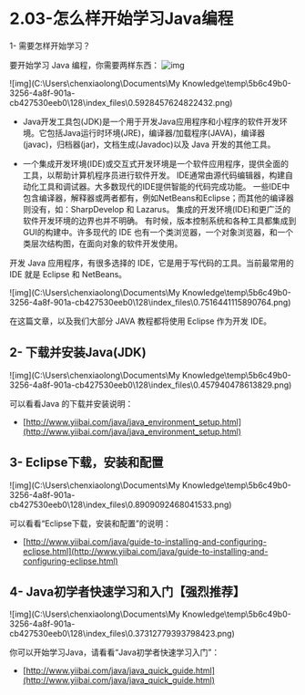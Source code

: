 # 2.03-怎么样开始学习Java编程

1- 需要怎样开始学习？

要开始学习 Java 编程，你需要两样东西：
![img](index_files/1-160221113TE51.png)

![img](C:\Users\chenxiaolong\Documents\My Knowledge\temp\5b6c49b0-3256-4a8f-901a-cb427530eeb0\128\index_files\0.5928457624822432.png)

- Java开发工具包(JDK)是一个用于开发Java应用程序和小程序的软件开发环境。它包括Java运行时环境(JRE)，编译器/加载程序(JAVA)，编译器(javac)，归档器(jar)，文档生成(Javadoc)以及 Java 开发的其他工具。


- 一个集成开发环境(IDE)或交互式开发环境是一个软件应用程序，提供全面的工具，以帮助计算机程序员进行软件开发。 IDE通常由源代码编辑器，构建自动化工具和调试器。大多数现代的IDE提供智能的代码完成功能。
  一些IDE中包含编译器，解释器或两者都有，例如NetBeans和Eclipse；而其他的编译器则没有，如：SharpDevelop 和 Lazarus。 集成的开发环境(IDE)和更广泛的软件开发环境的边界也并不明确。 有时候，版本控制系统和各种工具都集成到GUI的构建中。许多现代的 IDE 也有一个类浏览器，一个对象浏览器，和一个类层次结构图，在面向对象的软件开发使用。

开发 Java 应用程序，有很多选择的 IDE，它是用于写代码的工具。当前最常用的 IDE 就是 Eclipse 和 NetBeans。

![img](C:\Users\chenxiaolong\Documents\My Knowledge\temp\5b6c49b0-3256-4a8f-901a-cb427530eeb0\128\index_files\0.7516441115890764.png)

在这篇文章，以及我们大部分 JAVA 教程都将使用 Eclipse 作为开发 IDE。

## 2- 下载并安装Java(JDK)

![img](C:\Users\chenxiaolong\Documents\My Knowledge\temp\5b6c49b0-3256-4a8f-901a-cb427530eeb0\128\index_files\0.457940478613829.png)

可以看看Java 的下载并安装说明：

- [http://www.yiibai.com/java/java_environment_setup.html](http://www.yiibai.com/java/java_environment_setup.html)

## 3- Eclipse下载，安装和配置

![img](C:\Users\chenxiaolong\Documents\My Knowledge\temp\5b6c49b0-3256-4a8f-901a-cb427530eeb0\128\index_files\0.8909092468041533.png)

可以看看“Eclipse下载，安装和配置”的说明：

- [http://www.yiibai.com/java/guide-to-installing-and-configuring-eclipse.html](http://www.yiibai.com/java/guide-to-installing-and-configuring-eclipse.html)

## 4- Java初学者快速学习和入门【强烈推荐】

![img](C:\Users\chenxiaolong\Documents\My Knowledge\temp\5b6c49b0-3256-4a8f-901a-cb427530eeb0\128\index_files\0.37312779393798423.png)

你可以开始学习Java，请看看“Java初学者快速学习入门”：

- [http://www.yiibai.com/java/java_quick_guide.html](http://www.yiibai.com/java/java_quick_guide.html)